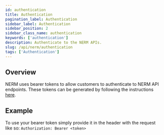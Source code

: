 ```yaml
---
id: authentication
title: Authentication
pagination_label: Authentication
sidebar_label: Authentication
sidebar_position: 2
sidebar_class_name: authentication
keywords: ['authentication']
description: Authenticate to the NERM APIs.
slug: /api/nerm/authentication
tags: ['Authentication']
---
```


## Overview

NERM uses bearer tokens to allow customers to authenticate to NERM API endpoints. These tokens can be generated by following the instructions [here](https://documentation.sailpoint.com/ne-admin/help/setup/api.html).

## Example

To use your bearer token simply provide it in the header with the request like so: `Authorization: Bearer <token>`


